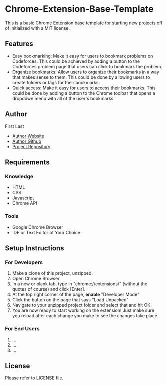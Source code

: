 # Chrome-Extension-Base-Template
This is a basic Chrome Extension base template for starting new projects off of initialized with a MIT license.

## Features
- Easy bookmarking: Make it easy for users to bookmark problems on Codeforces. This could be achieved by adding a button to the Codeforces problem page that users can click to bookmark the problem.
- Organize bookmarks: Allow users to organize their bookmarks in a way that makes sense to them. This could be done by allowing users to create folders or tags for their bookmarks.
- Quick access: Make it easy for users to access their bookmarks. This could be done by adding a button to the Chrome toolbar that opens a dropdown menu with all of the user's bookmarks.

## Author
First Last
- [Author Website]()
- [Author Github]()
- [Project Repository]()

## Requirements
### Knowledge
- HTML
- CSS
- Javascript
- Chrome API
### Tools
- Google Chrome Browser
- IDE or Text Editor of Your Choice

## Setup Instructions
### For Developers
1. Make a clone of this project, unzipped.
2. Open Chrome Browser
3. In a new or blank tab, type in "chrome://extensions/" (without the quotes of course) and click [Enter].
4. At the top right corner of the page, **enable** "Developer Mode"
5. Click the button on the page that says "Load Unpacked"
6. Navigate to your unzipped project folder and select that and hit OK.
7. You are now ready to start working on the extension! Just make sure you reload after each change you make to see the changes take place.

### For End Users
1. ...
2. ...
3. ...

## License
Please refer to LICENSE file.
